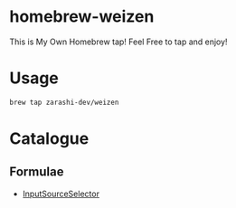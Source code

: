 # homebrew-weizen
This is My Own Homebrew tap! Feel Free to tap and enjoy!

# Usage
```bash
brew tap zarashi-dev/weizen
```

# Catalogue
## Formulae
- [InputSourceSelector](https://github.com/minoki/InputSourceSelector)
